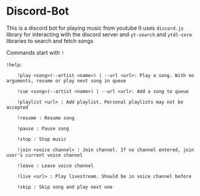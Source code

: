 ﻿# Discord-Bot

This is a discord bot for playing music from youtube
It uses `discord.js` library for interacting with the discord server and `yt-search` and `ytdl-core` libraries to search and fetch songs

Commands start with `!`

`!help`:
```
    !play <song>(--artist <name>) | --url <url>: Play a song. With no arguments, resume or play next song in queue
    
    !cue <song>(--artist <name>) | --url <url>: Add a song to queue
    
    !playlist <url> : Add playlist. Personal playlists may not be accepted
    
    !resume : Resume song
    
    !pause : Pause song
    
    !stop : Stop music
    
    !join <voice channel> : Join channel. If no channel entered, join user's current voice channel
    
    !leave : Leave voice channel
    
    !live <url> : Play livestream. Should be in voice channel before
    
    !skip : Skip song and play next one
```
